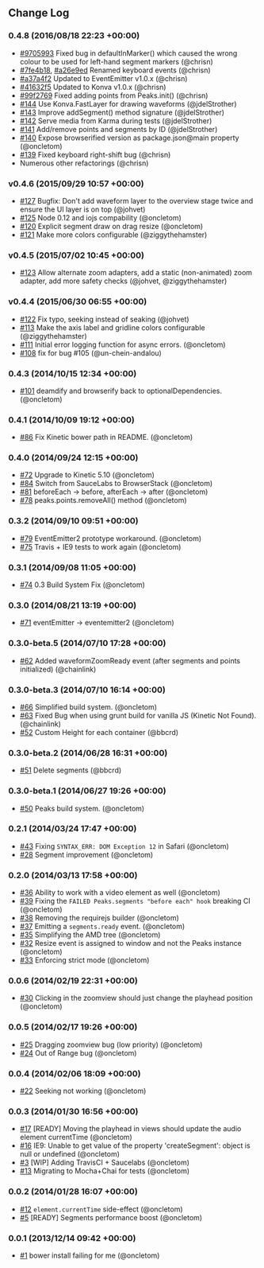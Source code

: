 ## Change Log

### 0.4.8 (2016/08/18 22:23 +00:00)
- [#9705993](https://github.com/bbcrd/peaks.js/commit/97059939bc5ea7bd7361dc0bf2098f225774de8d) Fixed bug in defaultInMarker() which caused the wrong colour to be used for left-hand segment markers (@chrisn)
- [#7fe4b18](https://github.com/bbcrd/peaks.js/commit/7fe4b18652d46c8bea8fdfb3d40be21f67cd4bd5), [#a26e9ed](https://github.com/bbcrd/peaks.js/commit/a26e9ed0ac3b9a025138f8157d70eeb5896c5215) Renamed keyboard events (@chrisn)
- [#a37a4f2](https://github.com/bbcrd/peaks.js/commit/a37a4f2761d2beb78d187ac2bfcdffa13feb9c76) Updated to EventEmitter v1.0.x (@chrisn)
- [#41632f5](https://github.com/bbcrd/peaks.js/commit/41632f5ef5a0dcb7909d2522dc9a92fe76250afc) Updated to Konva v1.0.x (@chrisn)
- [#99f2769](https://github.com/bbcrd/peaks.js/commit/99f2769d889c6e9f7a02f7d4ce84a0bb051d8bdb) Fixed adding points from Peaks.init() (@chrisn)
- [#144](https://github.com/bbcrd/peaks.js/pull/144) Use Konva.FastLayer for drawing waveforms (@jdelStrother)
- [#143](https://github.com/bbcrd/peaks.js/pull/143) Improve addSegment() method signature (@jdelStrother)
- [#142](https://github.com/bbcrd/peaks.js/pull/142) Serve media from Karma during tests (@jdelStrother)
- [#141](https://github.com/bbcrd/peaks.js/pull/141) Add/remove points and segments by ID (@jdelStrother)
- [#140](https://github.com/bbcrd/peaks.js/pull/140) Expose browserified version as package.json@main property (@oncletom)
- [#139](https://github.com/bbcrd/peaks.js/commit/9bfe33ba6a4b25e94b1f1564647fd84777ebdc57) Fixed keyboard right-shift bug (@chrisn)
- Numerous other refactorings (@chrisn)

### v0.4.6 (2015/09/29 10:57 +00:00)
- [#127](https://github.com/bbcrd/peaks.js/pull/127) Bugfix: Don't add waveform layer to the overview stage twice and ensure the UI layer is on top (@johvet)
- [#125](https://github.com/bbcrd/peaks.js/pull/125) Node 0.12 and iojs compability (@oncletom)
- [#120](https://github.com/bbcrd/peaks.js/pull/120) Explicit segment draw on drag resize (@oncletom)
- [#121](https://github.com/bbcrd/peaks.js/pull/121) Make more colors configurable (@ziggythehamster)

### v0.4.5 (2015/07/02 10:45 +00:00)
- [#123](https://github.com/bbcrd/peaks.js/pull/123) Allow alternate zoom adapters, add a static (non-animated) zoom adapter, add more safety checks (@johvet, @ziggythehamster)

### v0.4.4 (2015/06/30 06:55 +00:00)
- [#122](https://github.com/bbcrd/peaks.js/pull/122) Fix typo, seeking instead of seaking (@johvet)
- [#113](https://github.com/bbcrd/peaks.js/pull/113) Make the axis label and gridline colors configurable (@ziggythehamster)
- [#111](https://github.com/bbcrd/peaks.js/pull/111) Initial error logging function for async errors. (@oncletom)
- [#108](https://github.com/bbcrd/peaks.js/pull/108) fix for bug #105 (@un-chein-andalou)

### 0.4.3 (2014/10/15 12:34 +00:00)
- [#101](https://github.com/bbcrd/peaks.js/pull/101) deamdify and browserify back to optionalDependencies. (@oncletom)

### 0.4.1 (2014/10/09 19:12 +00:00)
- [#86](https://github.com/bbcrd/peaks.js/pull/86) Fix Kinetic bower path in README. (@oncletom)

### 0.4.0 (2014/09/24 12:15 +00:00)
- [#72](https://github.com/bbcrd/peaks.js/pull/72) Upgrade to Kinetic 5.10 (@oncletom)
- [#84](https://github.com/bbcrd/peaks.js/pull/84) Switch from SauceLabs to BrowserStack (@oncletom)
- [#81](https://github.com/bbcrd/peaks.js/pull/81) beforeEach -> before, afterEach -> after (@oncletom)
- [#78](https://github.com/bbcrd/peaks.js/pull/78) peaks.points.removeAll() method (@oncletom)

### 0.3.2 (2014/09/10 09:51 +00:00)
- [#79](https://github.com/bbcrd/peaks.js/pull/79) EventEmitter2 prototype workaround. (@oncletom)
- [#75](https://github.com/bbcrd/peaks.js/pull/75) Travis + IE9 tests to work again (@oncletom)

### 0.3.1 (2014/09/08 11:05 +00:00)
- [#74](https://github.com/bbcrd/peaks.js/pull/74) 0.3 Build System Fix (@oncletom)

### 0.3.0 (2014/08/21 13:19 +00:00)
- [#71](https://github.com/bbcrd/peaks.js/pull/71) eventEmitter -> eventemitter2 (@oncletom)

### 0.3.0-beta.5 (2014/07/10 17:28 +00:00)
- [#62](https://github.com/bbcrd/peaks.js/pull/62) Added waveformZoomReady event (after segments and points initialized) (@chainlink)

### 0.3.0-beta.3 (2014/07/10 16:14 +00:00)
- [#66](https://github.com/bbcrd/peaks.js/pull/66) Simplified build system. (@oncletom)
- [#63](https://github.com/bbcrd/peaks.js/pull/63) Fixed Bug when using grunt build for vanilla JS (Kinetic Not Found). (@chainlink)
- [#52](https://github.com/bbcrd/peaks.js/pull/52) Custom Height for each container (@bbcrd)

### 0.3.0-beta.2 (2014/06/28 16:31 +00:00)
- [#51](https://github.com/bbcrd/peaks.js/pull/51) Delete segments (@bbcrd)

### 0.3.0-beta.1 (2014/06/27 19:26 +00:00)
- [#50](https://github.com/bbcrd/peaks.js/pull/50) Peaks build system. (@oncletom)

### 0.2.1 (2014/03/24 17:47 +00:00)
- [#43](https://github.com/bbcrd/peaks.js/pull/43) Fixing `SYNTAX_ERR: DOM Exception 12` in Safari (@oncletom)
- [#28](https://github.com/bbcrd/peaks.js/pull/28) Segment improvement (@oncletom)

### 0.2.0 (2014/03/13 17:58 +00:00)
- [#36](https://github.com/bbcrd/peaks.js/pull/36) Ability to work with a video element as well (@oncletom)
- [#39](https://github.com/bbcrd/peaks.js/pull/39) Fixing the `FAILED Peaks.segments "before each" hook` breaking CI (@oncletom)
- [#38](https://github.com/bbcrd/peaks.js/pull/38) Removing the requirejs builder (@oncletom)
- [#37](https://github.com/bbcrd/peaks.js/pull/37) Emitting a `segments.ready` event. (@oncletom)
- [#35](https://github.com/bbcrd/peaks.js/pull/35) Simplifying the AMD tree (@oncletom)
- [#32](https://github.com/bbcrd/peaks.js/pull/32) Resize event is assigned to window and not the Peaks instance (@oncletom)
- [#33](https://github.com/bbcrd/peaks.js/pull/33) Enforcing strict mode (@oncletom)

### 0.0.6 (2014/02/19 22:31 +00:00)
- [#30](https://github.com/bbcrd/peaks.js/pull/30) Clicking in the zoomview should just change the playhead position (@oncletom)

### 0.0.5 (2014/02/17 19:26 +00:00)
- [#25](https://github.com/bbcrd/peaks.js/pull/25) Dragging zoomview bug (low priority) (@oncletom)
- [#24](https://github.com/bbcrd/peaks.js/pull/24) Out of Range bug (@oncletom)

### 0.0.4 (2014/02/06 18:09 +00:00)
- [#22](https://github.com/bbcrd/peaks.js/pull/22) Seeking not working (@oncletom)

### 0.0.3 (2014/01/30 16:56 +00:00)
- [#17](https://github.com/bbcrd/peaks.js/pull/17) [READY] Moving the playhead in views should update the audio element currentTime (@oncletom)
- [#16](https://github.com/bbcrd/peaks.js/pull/16) IE9: Unable to get value of the property 'createSegment': object is null or undefined (@oncletom)
- [#3](https://github.com/bbcrd/peaks.js/pull/3) [WIP] Adding TravisCI + Saucelabs (@oncletom)
- [#13](https://github.com/bbcrd/peaks.js/pull/13) Migrating to Mocha+Chai for tests (@oncletom)

### 0.0.2 (2014/01/28 16:07 +00:00)
- [#12](https://github.com/bbcrd/peaks.js/pull/12) `element.currentTime` side-effect (@oncletom)
- [#5](https://github.com/bbcrd/peaks.js/pull/5) [READY] Segments performance boost (@oncletom)

### 0.0.1 (2013/12/14 09:42 +00:00)
- [#1](https://github.com/bbcrd/peaks.js/pull/1) bower install failing for me (@oncletom)

